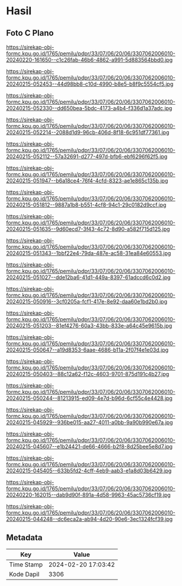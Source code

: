 # Hasil

## Foto C Plano

https://sirekap-obj-formc.kpu.go.id/1765/pemilu/pdpr/33/07/06/20/06/3307062006010-20240220-161650--c1c26fab-46b6-4862-a991-5d883564bbd0.jpg

https://sirekap-obj-formc.kpu.go.id/1765/pemilu/pdpr/33/07/06/20/06/3307062006010-20240215-052453--44d98bb8-c10d-4990-b8e5-b8f9c5554cf5.jpg

https://sirekap-obj-formc.kpu.go.id/1765/pemilu/pdpr/33/07/06/20/06/3307062006010-20240215-052330--dd650bea-5bdc-4173-a4b4-f336d1a37adc.jpg

https://sirekap-obj-formc.kpu.go.id/1765/pemilu/pdpr/33/07/06/20/06/3307062006010-20240215-052214--2088d1d9-96cb-406d-8f18-6c951df77361.jpg

https://sirekap-obj-formc.kpu.go.id/1765/pemilu/pdpr/33/07/06/20/06/3307062006010-20240215-052112--57a32691-d277-497d-bfb6-ebf6296f62f5.jpg

https://sirekap-obj-formc.kpu.go.id/1765/pemilu/pdpr/33/07/06/20/06/3307062006010-20240215-051947--b6a18ce4-76f4-4cfd-8323-ae1e865c135b.jpg

https://sirekap-obj-formc.kpu.go.id/1765/pemilu/pdpr/33/07/06/20/06/3307062006010-20240215-051812--9887a1b8-b551-4cf8-94c1-29c0182d9ccf.jpg

https://sirekap-obj-formc.kpu.go.id/1765/pemilu/pdpr/33/07/06/20/06/3307062006010-20240215-051635--9d60ecd7-3f43-4c72-8d90-a582f715d125.jpg

https://sirekap-obj-formc.kpu.go.id/1765/pemilu/pdpr/33/07/06/20/06/3307062006010-20240215-051343--1bbf22e4-79da-487e-ac58-31ea84e60553.jpg

https://sirekap-obj-formc.kpu.go.id/1765/pemilu/pdpr/33/07/06/20/06/3307062006010-20240215-051027--dde12ba6-41d1-449a-8397-61adccd6c0d2.jpg

https://sirekap-obj-formc.kpu.go.id/1765/pemilu/pdpr/33/07/06/20/06/3307062006010-20240215-050916--3cf0205a-fcf1-417e-8e92-daa60e1bd2b0.jpg

https://sirekap-obj-formc.kpu.go.id/1765/pemilu/pdpr/33/07/06/20/06/3307062006010-20240215-051203--81ef4276-60a3-43bb-833e-a64c45e9615b.jpg

https://sirekap-obj-formc.kpu.go.id/1765/pemilu/pdpr/33/07/06/20/06/3307062006010-20240215-050647--a19d8353-6aae-4686-b11a-2f07f4e1e03d.jpg

https://sirekap-obj-formc.kpu.go.id/1765/pemilu/pdpr/33/07/06/20/06/3307062006010-20240215-050403--88c12a62-f12c-4603-9701-875d191c4b27.jpg

https://sirekap-obj-formc.kpu.go.id/1765/pemilu/pdpr/33/07/06/20/06/3307062006010-20240215-050244--81213915-ed09-4e7d-b96d-6cf55c4e4428.jpg

https://sirekap-obj-formc.kpu.go.id/1765/pemilu/pdpr/33/07/06/20/06/3307062006010-20240215-045929--936be015-aa27-4011-a0bb-9a90b990e67a.jpg

https://sirekap-obj-formc.kpu.go.id/1765/pemilu/pdpr/33/07/06/20/06/3307062006010-20240215-045607--e1b24421-de66-4666-b2f8-8d25bee5e8d7.jpg

https://sirekap-obj-formc.kpu.go.id/1765/pemilu/pdpr/33/07/06/20/06/3307062006010-20240215-045405--633b5fd2-4cff-4eb9-aab3-e1a8d03b6429.jpg

https://sirekap-obj-formc.kpu.go.id/1765/pemilu/pdpr/33/07/06/20/06/3307062006010-20240220-162015--dab9d90f-891a-4d58-9963-45ac5736cf19.jpg

https://sirekap-obj-formc.kpu.go.id/1765/pemilu/pdpr/33/07/06/20/06/3307062006010-20240215-044248--dc6eca2a-ab94-4d20-90e6-3ec1324fcf39.jpg


## Metadata

| Key        | Value               |
| ---------- | ------------------- |
| Time Stamp | 2024-02-20 17:03:42 |
| Kode Dapil | 3306                |



